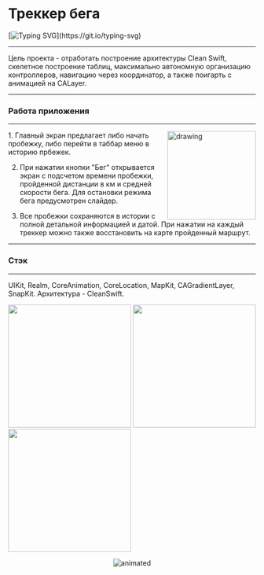 # Треккер бега
[![Typing SVG](https://readme-typing-svg.herokuapp.com?font=Fira+Code&pause=1000&color=0B9020&width=435&lines=%D0%A1%D0%BB%D0%B5%D0%B4%D0%B8+%D0%B7%D0%B0+%D0%B8%D1%81%D1%82%D0%BE%D1%80%D0%B8%D0%B5%D0%B9+%D1%81%D0%B2%D0%BE%D0%B8%D1%85+%D0%BF%D1%80%D0%BE%D0%B1%D0%B5%D0%B6%D0%B5%D0%BA!)](https://git.io/typing-svg)
***
Цель проекта - отработать построение архитектуры Clean Swift, скелетное построение таблиц, максимально автономную организацию контроллеров, навигацию через координатор, а также поигарть с анимацией на CALayer.
***

### Работа приложения
***
<img align="right" src="https://ie.wampi.ru/2023/03/19/SNIMOK-EKRANA-2023-03-19-V-17.24.20.png" alt="drawing" alt="drawing" style="width:180px;"/> 1. Главный экран предлагает либо начать пробежку, либо перейти в таббар меню в историю прбежек.

2. При нажатии кнопки "Бег" открывается экран с подсчетом времени пробежки, пройденной дистанции в км и средней скорости бега. Для остановки режима бега предусмотрен слайдер.

3. Все пробежки сохраняются в истории с полной детальной информацией и датой. При нажатии на каждый треккер можно также восстановить на карте пройденный маршрут.
***
### Стэк

***
UIKit,
Realm,
CoreAnimation,
CoreLocation,
MapKit,
CAGradientLayer,
SnapKit. 
Архитектура - CleanSwift.

<p float="left">
  <img src="https://ic.wampi.ru/2023/03/19/SNIMOK-EKRANA-2023-03-19-V-17.24.55.png" width="250" />
  <img src="https://ie.wampi.ru/2023/03/19/SNIMOK-EKRANA-2023-03-19-V-17.44.58.png" width="250" /> 
  <img src="https://im.wampi.ru/2023/03/19/SNIMOK-EKRANA-2023-03-19-V-17.45.44.png" width="250" />
</p>


<p align="center">
  <img src="https://media.giphy.com/media/v1.Y2lkPTc5MGI3NjExNTgzMDRjZDY0ZTcxNTE1NDdjMTQ2OTNmMzExZmE4YjQyMTRjNjM3OSZjdD1n/q6fxjN1L9BUPvlqGUO/giphy.gif" alt="animated"> 



